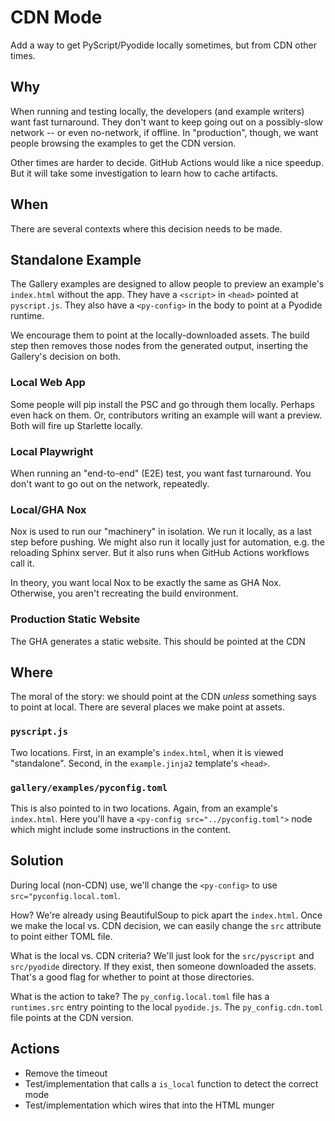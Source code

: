 # CDN Mode

Add a way to get PyScript/Pyodide locally sometimes, but from CDN other times.

## Why

When running and testing locally, the developers (and example writers) want fast turnaround.
They don't want to keep going out on a possibly-slow network -- or even no-network, if offline.
In "production", though, we want people browsing the examples to get the CDN version.

Other times are harder to decide.
GitHub Actions would like a nice speedup.
But it will take some investigation to learn how to cache artifacts.

## When

There are several contexts where this decision needs to be made.

## Standalone Example

The Gallery examples are designed to allow people to preview an example's `index.html` without the app.
They have a `<script>` in `<head>` pointed at `pyscript.js`.
They also have a `<py-config>` in the body to point at a Pyodide runtime.

We encourage them to point at the locally-downloaded assets.
The build step then removes those nodes from the generated output, inserting the Gallery's decision on both.

### Local Web App

Some people will pip install the PSC and go through them locally.
Perhaps even hack on them.
Or, contributors writing an example will want a preview.
Both will fire up Starlette locally.

### Local Playwright

When running an "end-to-end" (E2E) test, you want fast turnaround.
You don't want to go out on the network, repeatedly.

### Local/GHA Nox

Nox is used to run our "machinery" in isolation.
We run it locally, as a last step before pushing.
We might also run it locally just for automation, e.g. the reloading Sphinx server.
But it also runs when GitHub Actions workflows call it.

In theory, you want local Nox to be exactly the same as GHA Nox.
Otherwise, you aren't recreating the build environment.

### Production Static Website

The GHA generates a static website.
This should be pointed at the CDN

## Where

The moral of the story: we should point at the CDN *unless* something says to point at local.
There are several places we make point at assets.

### `pyscript.js`

Two locations.
First, in an example's `index.html`, when it is viewed "standalone".
Second, in the `example.jinja2` template's `<head>`.

### `gallery/examples/pyconfig.toml`

This is also pointed to in two locations.
Again, from an example's `index.html`.
Here you'll have a `<py-config src="../pyconfig.toml">` node which might include some instructions in the content.

## Solution

During local (non-CDN) use, we'll change the `<py-config>` to use `src="pyconfig.local.toml`.

How?
We're already using BeautifulSoup to pick apart the `index.html`.
Once we make the local vs. CDN decision, we can easily change the `src` attribute to point either TOML file.

What is the local vs. CDN criteria?
We'll just look for the `src/pyscript` and `src/pyodide` directory.
If they exist, then someone downloaded the assets.
That's a good flag for whether to point at those directories.

What is the action to take?
The `py_config.local.toml` file has a `runtimes.src` entry pointing to the local `pyodide.js`.
The `py_config.cdn.toml` file points at the CDN version.

## Actions

- Remove the timeout
- Test/implementation that calls a `is_local` function to detect the correct mode
- Test/implementation which wires that into the HTML munger
